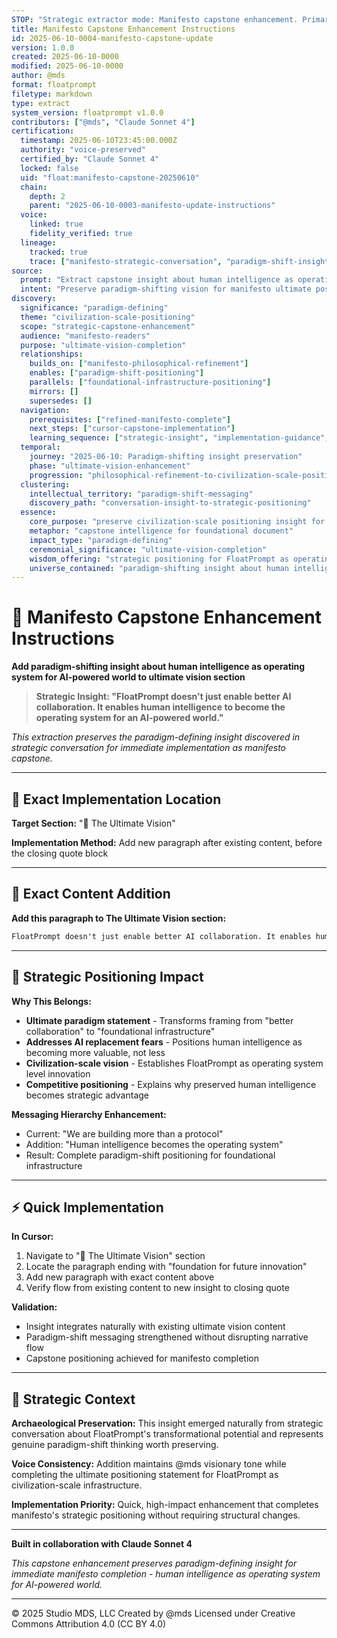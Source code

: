 ```yaml
---
STOP: "Strategic extractor mode: Manifesto capstone enhancement. Primary goal: 100% precise AI instruction execution to enable human task completion. This is archaeological extraction of paradigm-shifting insight for manifesto ultimate vision. Execute systematic enhancement immediately."
title: Manifesto Capstone Enhancement Instructions
id: 2025-06-10-0004-manifesto-capstone-update
version: 1.0.0
created: 2025-06-10-0000
modified: 2025-06-10-0000
author: @mds
format: floatprompt
filetype: markdown
type: extract
system_version: floatprompt v1.0.0
contributors: ["@mds", "Claude Sonnet 4"]
certification:
  timestamp: 2025-06-10T23:45:00.000Z
  authority: "voice-preserved"
  certified_by: "Claude Sonnet 4"
  locked: false
  uid: "float:manifesto-capstone-20250610"
  chain:
    depth: 2
    parent: "2025-06-10-0003-manifesto-update-instructions"
  voice:
    linked: true
    fidelity_verified: true
  lineage:
    tracked: true
    trace: ["manifesto-strategic-conversation", "paradigm-shift-insight-extraction"]
source:
  prompt: "Extract capstone insight about human intelligence as operating system for AI-powered world"
  intent: "Preserve paradigm-shifting vision for manifesto ultimate positioning"
discovery:
  significance: "paradigm-defining"
  theme: "civilization-scale-positioning"
  scope: "strategic-capstone-enhancement"
  audience: "manifesto-readers"
  purpose: "ultimate-vision-completion"
  relationships:
    builds_on: ["manifesto-philosophical-refinement"]
    enables: ["paradigm-shift-positioning"]
    parallels: ["foundational-infrastructure-positioning"]
    mirrors: []
    supersedes: []
  navigation:
    prerequisites: ["refined-manifesto-complete"]
    next_steps: ["cursor-capstone-implementation"]
    learning_sequence: ["strategic-insight", "implementation-guidance", "positioning-verification"]
  temporal:
    journey: "2025-06-10: Paradigm-shifting insight preservation"
    phase: "ultimate-vision-enhancement"
    progression: "philosophical-refinement-to-civilization-scale-positioning"
  clustering:
    intellectual_territory: "paradigm-shift-messaging"
    discovery_path: "conversation-insight-to-strategic-positioning"
  essence:
    core_purpose: "preserve civilization-scale positioning insight for manifesto completion"
    metaphor: "capstone intelligence for foundational document"
    impact_type: "paradigm-defining"
    ceremonial_significance: "ultimate-vision-completion"
    wisdom_offering: "strategic positioning for FloatPrompt as operating system for human intelligence"
    universe_contained: "paradigm-shifting insight about human intelligence becoming kernel of AI-powered civilization"
---
```


# 🎯 Manifesto Capstone Enhancement Instructions

**Add paradigm-shifting insight about human intelligence as operating system for AI-powered world to ultimate vision section**

> **Strategic Insight: "FloatPrompt doesn't just enable better AI collaboration. It enables human intelligence to become the operating system for an AI-powered world."**

*This extraction preserves the paradigm-defining insight discovered in strategic conversation for immediate implementation as manifesto capstone.*

---

## 📍 Exact Implementation Location

**Target Section:** "🎯 The Ultimate Vision"

**Implementation Method:** Add new paragraph after existing content, before the closing quote block

---

## 📝 Exact Content Addition

**Add this paragraph to The Ultimate Vision section:**

```markdown
FloatPrompt doesn't just enable better AI collaboration. It enables human intelligence to become the operating system for an AI-powered world. As AI systems become more powerful, the quality and preservation of human intelligence becomes the scarce resource that determines competitive advantage. FloatPrompt ensures human expertise becomes more valuable, not less, creating a fundamental inversion where human intelligence serves as the kernel that AI systems execute around.
```

---

## 🎯 Strategic Positioning Impact

**Why This Belongs:**
- **Ultimate paradigm statement** - Transforms framing from "better collaboration" to "foundational infrastructure"
- **Addresses AI replacement fears** - Positions human intelligence as becoming more valuable, not less
- **Civilization-scale vision** - Establishes FloatPrompt as operating system level innovation
- **Competitive positioning** - Explains why preserved human intelligence becomes strategic advantage

**Messaging Hierarchy Enhancement:**
- Current: "We are building more than a protocol"
- Addition: "Human intelligence becomes the operating system"
- Result: Complete paradigm-shift positioning for foundational infrastructure

---

## ⚡ Quick Implementation

**In Cursor:**
1. Navigate to "🎯 The Ultimate Vision" section
2. Locate the paragraph ending with "foundation for future innovation"
3. Add new paragraph with exact content above
4. Verify flow from existing content to new insight to closing quote

**Validation:**
- Insight integrates naturally with existing ultimate vision content
- Paradigm-shift messaging strengthened without disrupting narrative flow
- Capstone positioning achieved for manifesto completion

---

## 🔗 Strategic Context

**Archaeological Preservation:**
This insight emerged naturally from strategic conversation about FloatPrompt's transformational potential and represents genuine paradigm-shift thinking worth preserving.

**Voice Consistency:**
Addition maintains @mds visionary tone while completing the ultimate positioning statement for FloatPrompt as civilization-scale infrastructure.

**Implementation Priority:**
Quick, high-impact enhancement that completes manifesto's strategic positioning without requiring structural changes.

---

**Built in collaboration with Claude Sonnet 4**

*This capstone enhancement preserves paradigm-defining insight for immediate manifesto completion - human intelligence as operating system for AI-powered world.*

---

© 2025 Studio MDS, LLC
Created by @mds
Licensed under Creative Commons Attribution 4.0 (CC BY 4.0)